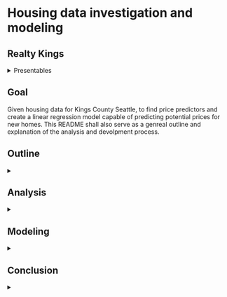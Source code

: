 # Housing data investigation and modeling
## Realty Kings

<details><summary>Presentables</summary>

[Presentation](./Presentation/Realty_Kings.pdf)
[Presentation Video](./Video/Vid_Pres.mp4)
[Relevant Blog](https://medium.com/@saifkasmani84/housing-data-investigation-and-linear-regression-modeling-6a809d1a1f72)
</details>

## Goal
Given housing data for Kings County Seattle, to find price predictors and create a linear regression model capable of predicting potential prices for new homes. This README shall also serve as a genreal outline and explanation of the analysis and devolpment process.

## Outline
<details><summary></summary>
An exploration into distances did find some interesting trends that warrant further investigation and after numerous tried and failed attempts at using recursive feature elimination we settled on standard feature selection for our final model. While initially the model seemed promising, further investigation revealed our perceived model score to be artifically high due to the lack of a constant in the model.
</details>

## Analysis
<details><summary></summary>

[Primary data used](./Data/kc_house_data.csv)

### First
Our initial investigation looked at the relationship between house grade and house price [here.](./EDA/EDAs.ipynb)

![grade_comparison](./Images/grades.png)
As we can see, there does appear to be a linear relationship with higher house grades and higher sale price.
____________________________________

### Second
We then looked into the affects of renovation and if more recent renovations had a stronger effect on the sale price of the house

![renovation](./Images/renovation.png)
While not a strong relationship with our data, it was interesting to see that there did appear to be a slight trend with more recently renovated homes tending to have a slightly higher possible selling price than those that were renovated longer ago.
____________________________________

### Third
Due to the lack of information of waterfront properties, we were curious if the houses proximity to water would have an effect on the sale price as well as the houses distance from downtown Seattle, which we investigated [here](./EDA/Distance_from_hotspot.ipynb)

![seattle](/Images/distance.png)
There did indeed appear to be a correlation between the price of a house and its distance from Seattle, with houses that were closer to the city tending to have higher price possibilities.

</details>

## Modeling
<details><summary></summary>

Checked for multicollinearity [here](./Model/Multicolinearity_check.ipynb)

Used Recursive Feature Elimination [here](./Model/Recursive_feature_elimination_model.ipynb)

While not all models were saved, numerous attempts were made with various adjustments that all seemed to provide similiar or diminishing results. High amounts of multicollinearity seemed unavoidable with this method.

Eventually we settled on our [final model.](./Model/Final_Model.ipynb)
At first glance, it looked like we had finally made a great model for our provided data!
![model](./Images/model1.png)
However, further investigation showed that our test results weren't matching up with each other. Essentially we had forgotten to include a constant in our model as a house will never sell for $0. After including the constant we got a much different result that confirmed what our initial test results were trying to tell us.
![actual](./Images/model2.png)
</details>

## Conclusion
<details><summary></summary>
Our investigation showed that numerous factors can influence the price of a house. Based off of our main investigations we can recommend rennovating the house before selling to provide a small improvement before selling, and if that renovation provides you with an opportunity to add square footage or additional rooms, it would be wise to do so in order to maximize the potential selling price. 
</details>